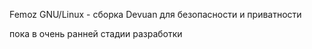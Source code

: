 Femoz GNU/Linux - сборка Devuan для безопасности и приватности

пока в очень ранней стадии разработки
